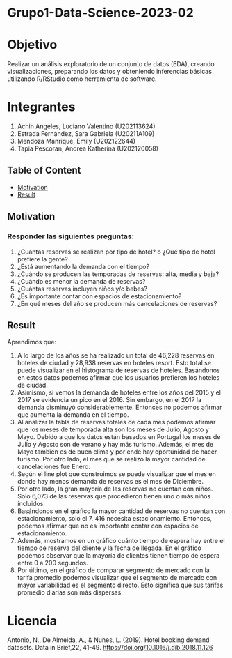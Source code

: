 # Grupo1-Data-Science-2023-02
# Objetivo 
Realizar un análisis exploratorio de un conjunto de datos (EDA), creando visualizaciones,
preparando los datos y obteniendo inferencias básicas utilizando R/RStudio como
herramienta de software.
# Integrantes
1.  Achin Angeles, Luciano Valentino (U202113624)
2.  Estrada Fernández, Sara Gabriela (U20211A109)
3.  Mendoza Manrique, Emily (U202122644)
4.  Tapia Pescoran, Andrea Katherina (U202120058)
## Table of Content
- [Motivation](#Motivation)
- [Result](#Result)
  
## Motivation
### Responder las siguientes preguntas:
1. ¿Cuántas reservas se realizan por tipo de hotel? o ¿Qué tipo de hotel 
prefiere la gente?
2. ¿Está aumentando la demanda con el tiempo?
3. ¿Cuándo se producen las temporadas de reservas: alta, media y baja?
4. ¿Cuándo es menor la demanda de reservas?
5. ¿Cuántas reservas incluyen niños y/o bebes?
6. ¿Es importante contar con espacios de estacionamiento?
7. ¿En qué meses del año se producen más cancelaciones de reservas?

## Result

Aprendimos que:
1. A lo largo de los años se ha realizado un total de 46,228 reservas en hoteles de ciudad y 28,938 reservas en hoteles resort. Esto total se puede visualizar en el histograma de reservas de hoteles. Basándonos en estos datos podemos afirmar que los usuarios prefieren los hoteles de ciudad.
2. Asimismo, si vemos la demanda de hoteles entre los años del 2015 y el 2017 se evidencia un pico en el 2016. Sin embargo, en el 2017 la demanda disminuyó considerablemente. Entonces no podemos afirmar que aumenta la demanda en el tiempo.
3. Al analizar la tabla de reservas totales de cada mes podemos afirmar que los meses de temporada alta son los meses de Julio, Agosto y Mayo. Debido a que los datos están basados en Portugal  los meses de Julio y Agosto son de verano y hay más turismo. Además, el mes de Mayo también es de buen clima y por ende hay oportunidad de hacer turismo. Por otro lado, el mes que se realizó la mayor cantidad de cancelaciones fue Enero.
4. Según el line plot que construimos se puede visualizar que el mes en donde hay menos demanda de reservas es el mes de Diciembre.
5. Por otro lado, la gran mayoría de las reservas no cuentan con niños. Solo 6,073 de las reservas que procedieron tienen uno o más niños incluidos.
6. Basándonos en el gráfico la mayor cantidad de reservas no cuentan con estacionamiento, solo el 7, 416 necesita estacionamiento. Entonces, podemos afirmar que no es importante contar con espacios de estacionamiento.
7. Además, mostramos en un gráfico cuánto tiempo de espera hay entre el tiempo de reserva del cliente y la fecha de llegada. En el gráfico podemos observar que la mayoría de clientes tienen tiempo de espera entre 0  a 200 segundos.
8. Por último, en el gráfico de comparar segmento de mercado con la tarifa promedio podemos visualizar que el segmento de mercado con mayor variabilidad es el segmento directo. Esto significa que sus tarifas promedio diarias son más dispersas.


# Licencia
António, N., De Almeida, A., & Nunes, L. (2019). Hotel booking demand datasets. Data in Brief,22, 41-49. https://doi.org/10.1016/j.dib.2018.11.126 


